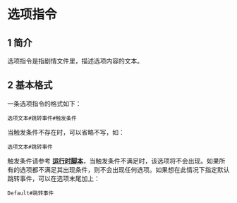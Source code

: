 # 选项指令

## 1 简介
选项指令是指剧情文件里，描述选项内容的文本。

## 2 基本格式
一条选项指令的格式如下：

`选项文本#跳转事件#触发条件`

当触发条件不存在时，可以省略不写，如：

`选项文本#跳转事件`

触发条件请参考 [**运行时脚本**](运行时脚本.md)，当触发条件不满足时，该选项将不会出现。如果所有的选项都不满足其出现条件，则不会出现任何选项。如果想在此情况下指定默认跳转事件，可以在选项末尾加上：

`Default#跳转事件`
